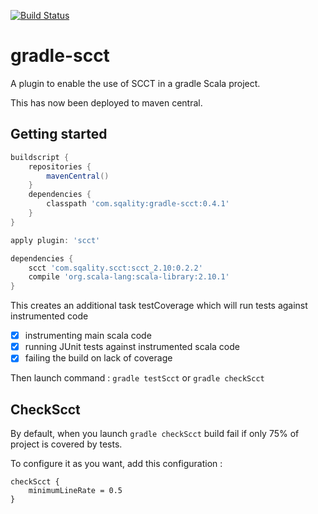 [![Build Status](https://travis-ci.org/sqality/gradle-scct.png?branch=master)](https://travis-ci.org/sqality/gradle-scct)

gradle-scct
===========
A plugin to enable the use of SCCT in a gradle Scala project.

This has now been deployed to maven central.

Getting started
---------------
```groovy
buildscript {
    repositories {
        mavenCentral()
    }
    dependencies {
        classpath 'com.sqality:gradle-scct:0.4.1'
    }
}

apply plugin: 'scct'

dependencies {
    scct 'com.sqality.scct:scct_2.10:0.2.2'
    compile 'org.scala-lang:scala-library:2.10.1'
}
```

This creates an additional task testCoverage which will run tests against instrumented code

- [x] instrumenting main scala code
- [x] running JUnit tests against instrumented scala code
- [x] failing the build on lack of coverage

Then launch command :
`gradle testScct` or `gradle checkScct` 


CheckScct
---------

By default, when you launch `gradle checkScct` build fail if only 75% of project is covered by tests.

To configure it as you want, add this configuration :
```
checkScct {
    minimumLineRate = 0.5
}
```
